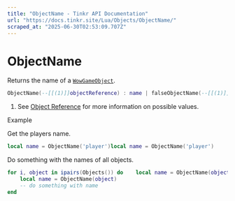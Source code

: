 ```yaml
---
title: "ObjectName - Tinkr API Documentation"
url: "https://docs.tinkr.site/Lua/Objects/ObjectName/"
scraped_at: "2025-06-30T02:53:09.707Z"
---
```


# ObjectName

Returns the name of a [`WowGameObject`](../WowGameObject/).

```lua
ObjectName(--[[(1)]]objectReference) : name | falseObjectName(--[[(1)]]objectReference) : name | false
```

1.  See [Object Reference](../ObjectReference/) for more information on possible values.

Example

Get the players name.

```lua
local name = ObjectName('player')local name = ObjectName('player')
```

Do something with the names of all objects.

```lua
for i, object in ipairs(Objects()) do    local name = ObjectName(object)    -- do something with nameendfor i, object in ipairs(Objects()) do
    local name = ObjectName(object)
    -- do something with name
end
```